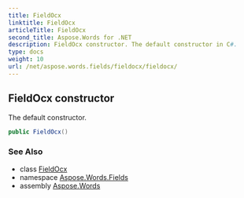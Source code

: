 ```yaml
---
title: FieldOcx
linktitle: FieldOcx
articleTitle: FieldOcx
second_title: Aspose.Words for .NET
description: FieldOcx constructor. The default constructor in C#.
type: docs
weight: 10
url: /net/aspose.words.fields/fieldocx/fieldocx/
---
```

## FieldOcx constructor

The default constructor.

```csharp
public FieldOcx()
```

### See Also

* class [FieldOcx](../)
* namespace [Aspose.Words.Fields](../../../aspose.words.fields/)
* assembly [Aspose.Words](../../../)
